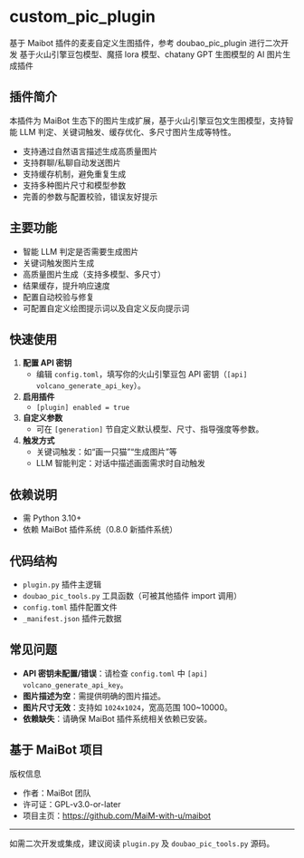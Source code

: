 # custom_pic_plugin
基于 Maibot 插件的麦麦自定义生图插件，参考 doubao_pic_plugin 进行二次开发
基于火山引擎豆包模型、魔搭 lora 模型、chatany GPT 生图模型的 AI 图片生成插件

## 插件简介

本插件为 MaiBot 生态下的图片生成扩展，基于火山引擎豆包文生图模型，支持智能 LLM 判定、关键词触发、缓存优化、多尺寸图片生成等特性。

- 支持通过自然语言描述生成高质量图片
- 支持群聊/私聊自动发送图片
- 支持缓存机制，避免重复生成
- 支持多种图片尺寸和模型参数
- 完善的参数与配置校验，错误友好提示

## 主要功能

- 智能 LLM 判定是否需要生成图片
- 关键词触发图片生成
- 高质量图片生成（支持多模型、多尺寸）
- 结果缓存，提升响应速度
- 配置自动校验与修复
- 可配置自定义绘图提示词以及自定义反向提示词

## 快速使用

1. **配置 API 密钥**
   - 编辑 `config.toml`，填写你的火山引擎豆包 API 密钥（`[api] volcano_generate_api_key`）。
2. **启用插件**
   - `[plugin] enabled = true`
3. **自定义参数**
   - 可在 `[generation]` 节自定义默认模型、尺寸、指导强度等参数。
4. **触发方式**
   - 关键词触发：如“画一只猫”“生成图片”等
   - LLM 智能判定：对话中描述画面需求时自动触发

## 依赖说明

- 需 Python 3.10+
- 依赖 MaiBot 插件系统（0.8.0 新插件系统）

## 代码结构

- `plugin.py` 插件主逻辑
- `doubao_pic_tools.py` 工具函数（可被其他插件 import 调用）
- `config.toml` 插件配置文件
- `_manifest.json` 插件元数据


## 常见问题

- **API 密钥未配置/错误**：请检查 `config.toml` 中 `[api] volcano_generate_api_key`。
- **图片描述为空**：需提供明确的图片描述。
- **图片尺寸无效**：支持如 `1024x1024`，宽高范围 100~10000。
- **依赖缺失**：请确保 MaiBot 插件系统相关依赖已安装。

## 基于 MaiBot 项目

版权信息

- 作者：MaiBot 团队
- 许可证：GPL-v3.0-or-later
- 项目主页：https://github.com/MaiM-with-u/maibot

---

如需二次开发或集成，建议阅读 `plugin.py` 及 `doubao_pic_tools.py` 源码。